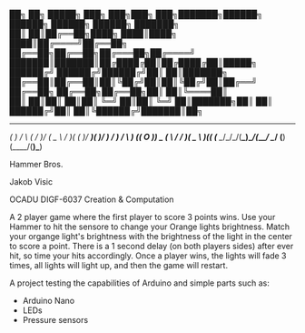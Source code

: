 
██╗  ██╗ █████╗ ███╗   ███╗███╗   ███╗███████╗██████╗     ██████╗ ██████╗  ██████╗ ███████╗   
██║  ██║██╔══██╗████╗ ████║████╗ ████║██╔════╝██╔══██╗    ██╔══██╗██╔══██╗██╔═══██╗██╔════╝   
███████║███████║██╔████╔██║██╔████╔██║█████╗  ██████╔╝    ██████╔╝██████╔╝██║   ██║███████╗   
██╔══██║██╔══██║██║╚██╔╝██║██║╚██╔╝██║██╔══╝  ██╔══██╗    ██╔══██╗██╔══██╗██║   ██║╚════██║   
██║  ██║██║  ██║██║ ╚═╝ ██║██║ ╚═╝ ██║███████╗██║  ██║    ██████╔╝██║  ██║╚██████╔╝███████║██╗


   __   __   __ _  __  ____    _  _  __  ____  __  ___ 
 _(  ) / _\ (  / )/  \(  _ \  / )( \(  )/ ___)(  )/ __)
/ \) \/    \ )  ((  O )) _ (  \ \/ / )( \___ \ )(( (__ 
\____/\_/\_/(__\_)\__/(____/   \__/ (__)(____/(__)\___)


Hammer Bros.

Jakob Visic

OCADU DIGF-6037 Creation & Computation

A 2 player game where the first player to score 3 points wins.
Use your Hammer to hit the sensore to change your Orange lights brightness.
Match your organge light's brightness with the brightness of the light in the center to score a point.
There is a 1 second delay (on both players sides) after ever hit, so time your hits accordingly.
Once a player wins, the lights will fade 3 times, all lights will light up, and then the game will restart.

A project testing the capabilities of Arduino and simple parts such as:
- Arduino Nano
- LEDs
- Pressure sensors
